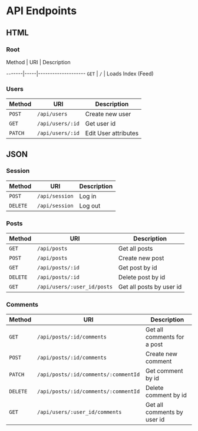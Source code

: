 # API Endpoints

## HTML

### Root

Method | URI | Description

-------|-----|--------------------
`GET`  | `/` | Loads Index (Feed)

### Users

Method  | URI                    | Description
--------|------------------------|---------------------------
`POST`  | `/api/users`           | Create new user
`GET`   | `/api/users/:id`       | Get user id
`PATCH` | `/api/users/:id`       | Edit User attributes

## JSON

### Session

Method   | URI            | Description
---------|----------------|------------
`POST`   | `/api/session` | Log in
`DELETE` | `/api/session` | Log out

### Posts

Method   | URI                          | Description
---------|------------------------------|----------------------------------
`GET`    | `/api/posts`                | Get all posts
`POST`   | `/api/posts`                | Create new post
`GET`    | `/api/posts/:id`            | Get post by id
`DELETE` | `/api/posts/:id`            | Delete post by id
`GET`    | `/api/users/:user_id/posts` | Get all posts by user id

### Comments

Method   | URI                                  | Description
---------|--------------------------------------|----------------------------------
`GET`    | `/api/posts/:id/comments`            | Get all comments for a post
`POST`   | `/api/posts/:id/comments`            | Create new comment
`PATCH`  | `/api/posts/:id/comments/:commentId` | Get comment by id
`DELETE` | `/api/posts/:id/comments/:commentId` | Delete comment by id
`GET`    | `/api/users/:user_id/comments`       | Get all comments by user id
